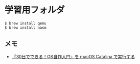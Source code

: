 # 学習用フォルダ

```shell
$ brew install qemu
$ brew install nasm
```

## メモ

- [『30日でできる！OS自作入門』を macOS Catalina で実行する](https://qiita.com/noanoa07/items/8828c37c2e286522c7ee)

